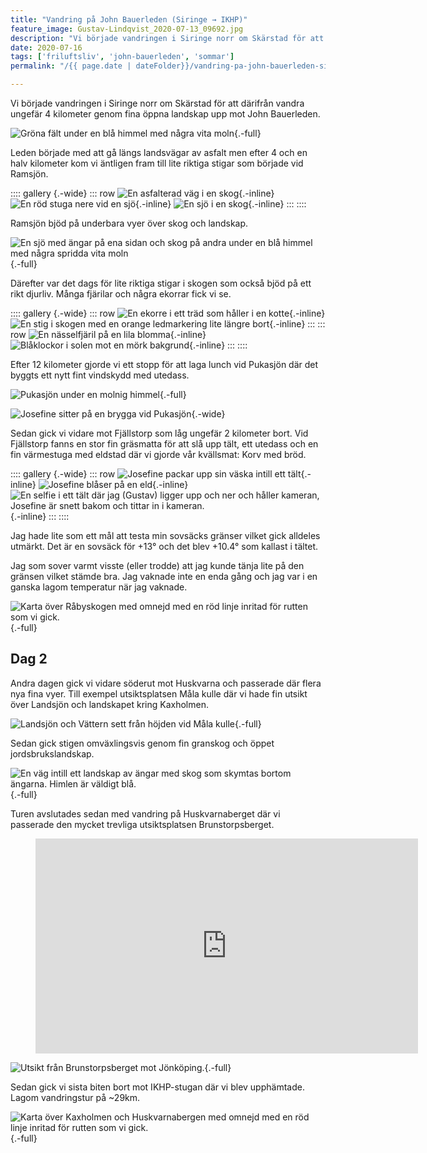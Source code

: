 ```yaml
---
title: "Vandring på John Bauerleden (Siringe → IKHP)"
feature_image: Gustav-Lindqvist_2020-07-13_09692.jpg
description: "Vi började vandringen i Siringe norr om Skärstad för att därifrån vandra ungefär 4 kilometer genom fina öppna landskap upp mot John…"
date: 2020-07-16
tags: ['friluftsliv', 'john-bauerleden', 'sommar']
permalink: "/{{ page.date | dateFolder}}/vandring-pa-john-bauerleden-siringe-ikhp/index.html"

---
```


Vi började vandringen i Siringe norr om Skärstad för att därifrån vandra ungefär 4 kilometer genom fina öppna landskap upp mot John Bauerleden.

![Gröna fält under en blå himmel med några vita moln](Gustav-Lindqvist_2020-07-12_09572-Pano.jpg){.-full}

Leden började med att gå längs landsvägar av asfalt men efter 4 och en halv kilometer kom vi äntligen fram till lite riktiga stigar som började vid Ramsjön.

:::: gallery {.-wide}
::: row
![En asfalterad väg i en skog](Gustav-Lindqvist_2020-07-12_09576.jpg){.-inline}
![En röd stuga nere vid en sjö](Gustav-Lindqvist_2020-07-12_09585.jpg){.-inline}
![En sjö i en skog](Gustav-Lindqvist_2020-07-12_09586.jpg){.-inline}
:::
::::

Ramsjön bjöd på underbara vyer över skog och landskap.

![En sjö med ängar på ena sidan och skog på andra under en blå himmel med några spridda vita moln](Gustav-Lindqvist_2020-07-12_09581-Pano-1.jpg){.-full}

Därefter var det dags för lite riktiga stigar i skogen som också bjöd på ett rikt djurliv. Många fjärilar och några ekorrar fick vi se.

:::: gallery {.-wide}
::: row
![En ekorre i ett träd som håller i en kotte](Gustav-Lindqvist_2020-07-12_09611.jpg){.-inline}
![En stig i skogen med en orange ledmarkering lite längre bort](Gustav-Lindqvist_2020-07-12_09587-Pano.jpg){.-inline}
:::
::: row
![En nässelfjäril på en lila blomma](Gustav-Lindqvist_2020-07-12_09622.jpg){.-inline}
![Blåklockor i solen mot en mörk bakgrund](Gustav-Lindqvist_2020-07-12_09636.jpg){.-inline}
:::
::::

Efter 12 kilometer gjorde vi ett stopp för att laga lunch vid Pukasjön där det byggts ett nytt fint vindskydd med utedass.

![Pukasjön under en molnig himmel](Gustav-Lindqvist_2020-07-12_09661-Pano.jpg){.-full}

![Josefine sitter på en brygga vid Pukasjön](Gustav-Lindqvist_2020-07-12_09666.jpg){.-wide}

Sedan gick vi vidare mot Fjällstorp som låg ungefär 2 kilometer bort. Vid Fjällstorp fanns en stor fin gräsmatta för att slå upp tält, ett utedass och en fin värmestuga med eldstad där vi gjorde vår kvällsmat: Korv med bröd.

:::: gallery {.-wide}
::: row
![Josefine packar upp sin väska intill ett tält](Gustav-Lindqvist_2020-07-12_09672-1.jpg){.-inline}
![Josefine blåser på en eld](Gustav-Lindqvist_2020-07-12_09683.jpg){.-inline}
![En selfie i ett tält där jag (Gustav) ligger upp och ner och håller kameran, Josefine är snett bakom och tittar in i kameran.](Gustav-Lindqvist_2020-07-12_212456.jpg){.-inline}
:::
::::

Jag hade lite som ett mål att testa min sovsäcks gränser vilket gick alldeles utmärkt. Det är en sovsäck för +13° och det blev +10.4° som kallast i tältet.

Jag som sover varmt visste (eller trodde) att jag kunde tänja lite på den gränsen vilket stämde bra. Jag vaknade inte en enda gång och jag var i en ganska lagom temperatur när jag vaknade.

![Karta över Råbyskogen med omnejd med en röd linje inritad för rutten som vi gick.](JohnBauerleden_Del-1.png "[Vandring på John Bauerleden från Siringe till Fjällstorp (14.32km)](https://www.strava.com/activities/3753226670)"){.-full}

## Dag 2

Andra dagen gick vi vidare söderut mot Huskvarna och passerade där flera nya fina vyer. Till exempel utsiktsplatsen Måla kulle där vi hade fin utsikt över Landsjön och landskapet kring Kaxholmen.

![Landsjön och Vättern sett från höjden vid Måla kulle](Gustav-Lindqvist_2020-07-13_09711-Pano.jpg "Landsjön sett från Måla kulle"){.-full}

Sedan gick stigen omväxlingsvis genom fin granskog och öppet jordsbrukslandskap.

![En väg intill ett landskap av ängar med skog som skymtas bortom ängarna. Himlen är väldigt blå.](Gustav-Lindqvist_2020-07-13_09720-Pano.jpg){.-full}

Turen avslutades sedan med vandring på Huskvarnaberget där vi passerade den mycket trevliga utsiktsplatsen Brunstorpsberget.

<figure class="embed video">
	<iframe width="612" height="344" src="https://www.youtube.com/embed/lHH8InlHv4A?feature=oembed" frameborder="0" allow="accelerometer; autoplay; encrypted-media; gyroscope; picture-in-picture" allowfullscreen></iframe>
</figure>

![Utsikt från Brunstorpsberget mot Jönköping.](Gustav-Lindqvist_2020-07-13_09976-Pano.jpg){.-full}

Sedan gick vi sista biten bort mot IKHP-stugan där vi blev upphämtade. Lagom vandringstur på ~29km.

![Karta över Kaxholmen och Huskvarnabergen med omnejd med en röd linje inritad för rutten som vi gick.](JohnBauerleden_Del-2.png "[Andra dagens vandring från Fjällstorp till IKHP (15.16km)](https://www.strava.com/activities/3755966671)"){.-full}
